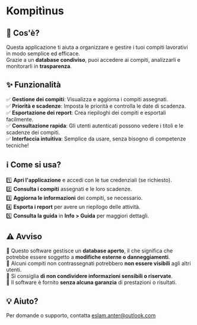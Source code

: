 # Kompitìnus

## 📌 Cos'è?
Questa applicazione ti aiuta a organizzare e gestire i tuoi compiti lavorativi in modo semplice ed efficace.  
Grazie a un **database condiviso**, puoi accedere ai compiti, analizzarli e monitorarli in **trasparenza**.  

## ✨ Funzionalità
✅ **Gestione dei compiti**: Visualizza e aggiorna i compiti assegnati.  
✅ **Priorità e scadenze**: Imposta le priorità e controlla le date di scadenza.  
✅ **Esportazione dei report**: Crea riepiloghi dei compiti e esportali facilmente.  
✅ **Consultazione rapida**: Gli utenti autenticati possono vedere i titoli e le scadenze dei compiti.  
✅ **Interfaccia intuitiva**: Semplice da usare, senza bisogno di competenze tecniche!  

## ℹ️ Come si usa?
1️⃣ **Apri l'applicazione** e accedi con le tue credenziali (se richiesto).  
2️⃣ **Consulta i compiti** assegnati e le loro scadenze.  
3️⃣ **Aggiorna le informazioni** dei compiti, se necessario.  
4️⃣ **Esporta i report** per avere un riepilogo delle attività.  
5️⃣ **Consulta la guida** in **Info > Guida** per maggiori dettagli.  

## ⚠️ Avviso
🔹 Questo software gestisce un **database aperto**, il che significa che potrebbe essere soggetto a **modifiche esterne o danneggiamenti**.  
🔹 Alcuni compiti non contrassegnati potrebbero **non essere visibili** agli altri utenti.  
🔹 Si consiglia **di non condividere informazioni sensibili o riservate**.  
🔹 Il software è fornito **senza alcuna garanzia** di prestazioni o risultati.  

## 💡 Aiuto?
Per domande o supporto, contatta eslam.anter@outlook.com  
